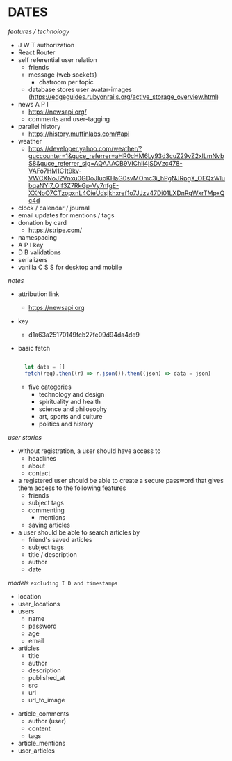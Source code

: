 # DATES

*features / technology*

* J W T authorization
* React Router
* self referential user relation
  * friends
  * message (web sockets)
    * chatroom per topic
  * database stores user avatar-images (https://edgeguides.rubyonrails.org/active_storage_overview.html)
* news A P I
  * https://newsapi.org/
  * comments and user-tagging
* parallel history
  * https://history.muffinlabs.com/#api
* weather
  * https://developer.yahoo.com/weather/?guccounter=1&guce_referrer=aHR0cHM6Ly93d3cuZ29vZ2xlLmNvbS8&guce_referrer_sig=AQAAACB9VIChli4jSDVzc478-VAFo7HM1C1t9kv-VWCXNoJ2Vnxu0GDoJIuoKHaG0svMOmc3i_hPgNJRpgX_OEQzWlubqaNYl7_QIf3Z7RkGp-Vy7nfgE-XXNoO7CTzopxnL4OieUdsjkhxref1o7JJzv47Di01LXDnRqWxrTMpxQc4d
* clock / calendar / journal
* email updates for mentions / tags
* donation by card
  * https://stripe.com/
* namespacing
* A P I key
* D B validations
* serializers
* vanilla C S S for desktop and mobile

*notes*

- attribution link
  - https://newsapi.org
- key
  - d1a63a25170149fcb27fe09d94da4de9

- basic fetch
  ```javascript

    let data = []
    fetch(req).then((r) => r.json()).then((json) => data = json)

  ```
  - five categories
    - technology and design
    - spirituality and health
    - science and philosophy
    - art, sports and culture
    - politics and history

*user stories*

- without registration, a user should have access to
  - headlines
  - about
  - contact
- a registered user should be able to create a secure password that gives them access to the following features
  - friends
  - subject tags
  - commenting
    - mentions
  - saving articles
- a user should be able to search articles by
  - friend's saved articles
  - subject tags
  - title / description
  - author
  - date

*models*
  `excluding I D and timestamps`

- location
- user_locations
- users
  - name
  - password
  - age
  - email
- articles
  - title
  - author
  - description
  - published_at
  - src
  - url
  - url_to_image
<!-- - comments -->
- article_comments
  - author (user)
  - content
  - tags
- article_mentions
- user_articles
